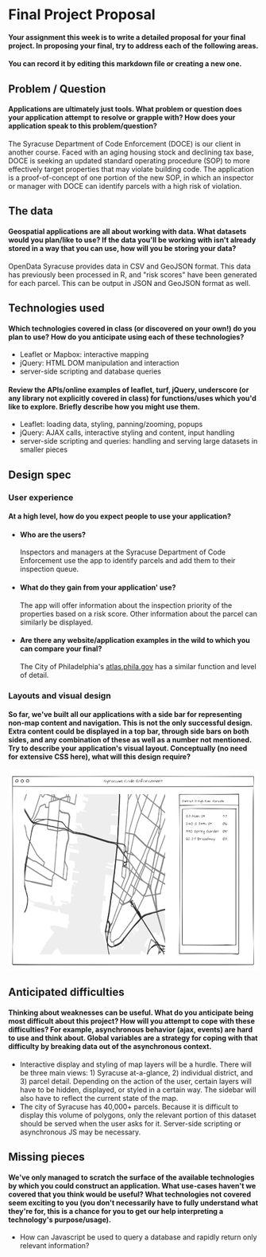 # Final Project Proposal

#### Your assignment this week is to write a detailed proposal for your final project. In proposing your final, try to address each of the following areas.

#### You can record it by editing this markdown file or creating a new one.

## Problem / Question

#### Applications are ultimately just tools. What problem or question does your application attempt to resolve or grapple with? How does your application speak to this problem/question?

The Syracuse Department of Code Enforcement (DOCE) is our client in another course. Faced with an aging housing stock and declining tax base, DOCE is seeking an updated standard operating procedure (SOP) to more effectively target properties that may violate building code. The application is a proof-of-concept of one portion of the new SOP, in which an inspector or manager with DOCE can identify parcels with a high risk of violation.

## The data

#### Geospatial applications are all about working with data. What datasets would you plan/like to use? If the data you'll be working with isn't already stored in a way that you can use, how will you be storing your data?

OpenData Syracuse provides data in CSV and GeoJSON format. This data has previously been processed in R, and "risk scores" have been generated for each parcel. This can be output in JSON and GeoJSON format as well.

## Technologies used

#### Which technologies covered in class (or discovered on your own!) do you plan to use? How do you anticipate using each of these technologies?

- Leaflet or Mapbox: interactive mapping  
- jQuery: HTML DOM manipulation and interaction  
- server-side scripting and database queries  

#### Review the APIs/online examples of leaflet, turf, jQuery, underscore (or any library not explicitly covered in class) for functions/uses which you'd like to explore. Briefly describe how you might use them.

- Leaflet: loading data, styling, panning/zooming, popups
- jQuery: AJAX calls, interactive styling and content, input handling
- server-side scripting and queries: handling and serving large datasets in smaller pieces

## Design spec

### User experience

#### At a high level, how do you expect people to use your application?
- #### Who are the users?
  Inspectors and managers at the Syracuse Department of Code Enforcement use the app to identify parcels and add them to their inspection queue.  
- #### What do they gain from your application' use?
  The app will offer information about the inspection priority of the properties based on a risk score. Other information about the parcel can similarly be displayed.
- #### Are there any website/application examples in the wild to which you can compare your final?
  The City of Philadelphia's [atlas.phila.gov](https://atlas.phila.gov/#/896-98%20N%2046TH%20ST/zoning) has a similar function and level of detail.

### Layouts and visual design

#### So far, we've built all our applications with a side bar for representing non-map content and navigation. This is not the only successful design. Extra content could be displayed in a top bar, through side bars on both sides, and any combination of these as well as a number not mentioned. Try to describe your application's visual layout. Conceptually (no need for extensive CSS here), what will this design require?

![wireframe](Capture.png)

## Anticipated difficulties

#### Thinking about weaknesses can be useful. What do you anticipate being most difficult about this project? How will you attempt to cope with these difficulties? For example, asynchronous behavior (ajax, events) are hard to use and think about. Global variables are a strategy for coping with that difficulty by breaking data out of the asynchronous context.

- Interactive display and styling of map layers will be a hurdle. There will be three main views: 1) Syracuse at-a-glance, 2) individual district, and 3) parcel detail. Depending on the action of the user, certain layers will have to be hidden, displayed, or styled in a certain way. The sidebar will also have to reflect the current state of the map.  
- The city of Syracuse has 40,000+ parcels. Because it is difficult to display this volume of polygons, only the relevant portion of this dataset should be served when the user asks for it. Server-side scripting or asynchronous JS may be necessary.

## Missing pieces

#### We've only managed to scratch the surface of the available technologies by which you could construct an application. What use-cases haven't we covered that you think would be useful? What technologies not covered seem exciting to you (you don't necessarily have to fully understand what they're for, this is a chance for you to get our help interpreting a technology's purpose/usage).

- How can Javascript be used to query a database and rapidly return only relevant information? 
